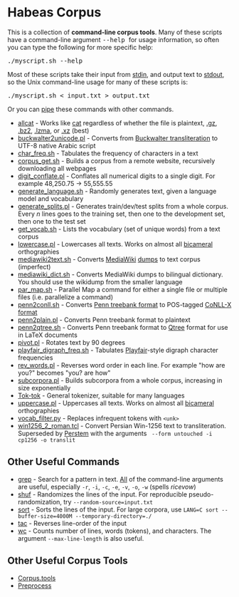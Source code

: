 # Habeas Corpus
This is a collection of **command-line corpus tools**.
Many of these scripts have a command-line argument <tt> --help </tt> for usage information, so often you can type the following for more specific help: <pre>./myscript.sh --help</pre>
Most of these scripts take their input from [stdin][], and output text to [stdout][], so the Unix command-line usage for many of these scripts is: <pre>./myscript.sh < input.txt > output.txt</pre>
Or you can [pipe][] these commands with other commands.

* [allcat](allcat) - Works like [cat] regardless of whether the file is plaintext, [.gz], [.bz2], [.lzma], or [.xz] (best)
* [buckwalter2unicode.pl](buckwalter2unicode.pl) - Converts from [Buckwalter transliteration] to UTF-8 native Arabic script
* [char_freq.sh](char_freq.sh) - Tabulates the frequency of characters in a text
* [corpus_get.sh](corpus_get.sh) - Builds a corpus from a remote website, recursively downloading all webpages
* [digit_conflate.pl](digit_conflate.pl) - Conflates all numerical digits to a single digit.  For example 48,250.75  -&gt; 55,555.55
* [generate_language.sh](generate_language.sh) - Randomly generates text, given a language model and vocabulary
* [generate_splits.pl](generate_splits.pl) - Generates train/dev/test splits from a whole corpus.  Every <i>n</i> lines goes to the training set, then one to the development set, then one to the test set
* [get_vocab.sh](get_vocab.sh) - Lists the vocabulary (set of unique words) from a text corpus
* [lowercase.pl](lowercase.pl) - Lowercases all texts.  Works on almost all [bicameral] orthographies
* [mediawiki2text.sh](mediawiki2text.sh) - Converts [MediaWiki] [dumps] to text corpus (imperfect)
* [mediawiki_dict.sh](mediawiki_dict.sh) - Converts MediaWiki dumps to bilingual dictionary.  You should use the wikidump from the smaller language
* [par_map.sh](par_map.sh) - Parallel Map a command for either a single file or multiple files (i.e. parallelize a command)
* [penn2conll.sh](penn2conll.sh) - Converts [Penn treebank format] to POS-tagged [CoNLL-X format]
* [penn2plain.pl](penn2plain.pl) - Converts Penn treebank format to plaintext
* [penn2qtree.sh](penn2qtree.sh) - Converts Penn treebank format to [Qtree] format for use in LaTeX documents
* [pivot.pl](pivot.pl) - Rotates text by 90 degrees
* [playfair_digraph_freq.sh](playfair_digraph_freq.sh) - Tabulates [Playfair]-style digraph character frequencies
* [rev_words.pl](rev_words.pl) - Reverses word order in each line.  For example "how are you?" becomes "you? are how"
* [subcorpora.pl](subcorpora.pl) - Builds subcorpora from a whole corpus, increasing in size exponentially
* [Tok-tok](https://github.com/jonsafari/tok-tok) - General tokenizer, suitable for many languages
* [uppercase.pl](uppercase.pl) - Uppercases all texts.  Works on almost all [bicameral] orthographies
* [vocab_filter.py](vocab_filter.py) - Replaces infrequent tokens with `<unk>`
* [win1256_2_roman.tcl](win1256_2_roman.tcl) - Convert Persian Win-1256 text to transliteration.  Superseded by [Perstem] with the arguments ` --form untouched -i cp1256 -o translit`


## Other Useful Commands
* [grep] - Search for a pattern in text.  [All][grep-cmd-args] of the command-line arguments are useful, especially `-r`, `-i`, `-c`, `-e`, `-v`, `-o`, `-w` (spells *ricevow*)
* [shuf] - Randomizes the lines of the input.  For reproducible pseudo-randomization, try `--random-source=input.txt`
* [sort] - Sorts the lines of the input.  For large corpora, use `LANG=C sort --buffer-size=4000M --temporary-directory=./`
* [tac] - Reverses line-order of the input
* [wc] - Counts number of lines, words (tokens), and characters.  The argument `--max-line-length` is also useful.


## Other Useful Corpus Tools
* [Corpus.tools](http://corpus.tools)
* [Preprocess](https://github.com/kpu/preprocess)


[pipe]: https://en.wikipedia.org/wiki/Pipeline_(Unix)
[stdin]: https://en.wikipedia.org/wiki/Standard_streams#Standard_input_.28stdin.29
[stdout]: https://en.wikipedia.org/wiki/Standard_streams#Standard_output_.28stdout.29

[cat]: https://en.wikipedia.org/wiki/Cat_(Unix)
[.gz]: https://en.wikipedia.org/wiki/Gzip
[.bz2]: https://en.wikipedia.org/wiki/Bzip2
[.lzma]: https://en.wikipedia.org/wiki/Lzma
[.xz]: https://en.wikipedia.org/wiki/Xz
[Buckwalter transliteration]: https://en.wikipedia.org/wiki/Buckwalter_transliteration
[bicameral]: https://en.wikipedia.org/wiki/Letter_case
[MediaWiki]: https://en.wikipedia.org/wiki/MediaWiki#Markup
[dumps]: http://dumps.wikimedia.org/backup-index.html
[Penn treebank format]: ftp://ftp.cis.upenn.edu/pub/treebank/doc/arpa94.ps.gz
[CoNLL-X format]: http://ilk.uvt.nl/conll/index.html#dataformat
[Qtree]: http://www.ling.upenn.edu/advice/latex/qtree
[Playfair]: https://en.wikipedia.org/wiki/Playfair_cipher
[Perstem]: http://sourceforge.net/projects/perstem/

[grep]: https://en.wikipedia.org/wiki/Grep
[grep-cmd-args]: https://www.gnu.org/software/grep/manual/grep.html#Command_002dline-Options
[shuf]: https://en.wikipedia.org/wiki/Shuf
[sort]: https://en.wikipedia.org/wiki/Sort_(Unix)
[tac]: https://en.wikipedia.org/wiki/Tac_(Unix)
[wc]: https://en.wikipedia.org/wiki/Wc_(Unix)
